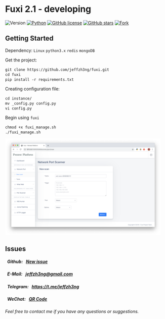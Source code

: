 # Fuxi 2.1 - developing

![Version](https://img.shields.io/badge/Version-Alpha--v2.1-red)
[![Python](https://img.shields.io/badge/Python-3.6%20%7C%203.7-blue)](https://www.python.org/)
[![GitHub license](https://img.shields.io/badge/License-MIT-green)](https://github.com/jeffzh3ng/fuxi/blob/master/LICENSE)
[![GitHub stars](https://img.shields.io/github/stars/jeffzh3ng/fuxi?style=social)](https://github.com/jeffzh3ng/fuxi/stargazers)
[![Fork](https://img.shields.io/github/forks/jeffzh3ng/fuxi?style=social)](https://github.com/jeffzh3ng/fuxi/fork)

## Getting Started

Dependency: `Linux` `python3.x` `redis` `mongoDB`

Get the project:

```shell
git clone https://github.com/jeffzh3ng/fuxi.git
cd fuxi
pip install -r requirements.txt
```

Creating configuration file:

```shell
cd instance/
mv _config.py config.py
vi config.py
```

Begin using `fuxi`

```shell
chmod +x fuxi_manage.sh
./fuxi_manage.sh
```

![demo_1](docs/img/2020_02_06_01_demo.png)

## Issues

##### &nbsp;&nbsp;Github:&nbsp;&nbsp;&nbsp;[New issue](https://github.com/jeffzh3ng/fuxi/issues/new)
##### &nbsp;&nbsp;E-Mail:&nbsp;&nbsp;&nbsp;<jeffzh3ng@gmail.com>
##### &nbsp;&nbsp;Telegram:&nbsp;&nbsp;&nbsp;<https://t.me/jeffzh3ng>
##### &nbsp;&nbsp;WeChat:&nbsp;&nbsp;&nbsp;[QR Code](https://raw.githubusercontent.com/jeffzh3ng/fuxi/v2.1/docs/img/wechat.jpeg)
*Feel free to contact me if you have any questions or suggestions.*